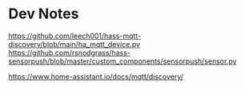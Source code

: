 # Dev Notes
https://github.com/leech001/hass-mqtt-discovery/blob/main/ha_mqtt_device.py
https://github.com/rsnodgrass/hass-sensorpush/blob/master/custom_components/sensorpush/sensor.py

https://www.home-assistant.io/docs/mqtt/discovery/

